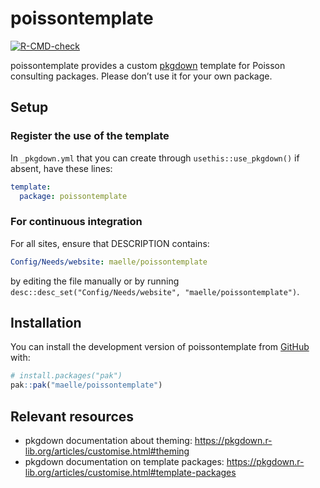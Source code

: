 
# poissontemplate

<!-- badges: start -->
[![R-CMD-check](https://github.com/maelle/poissontemplate/actions/workflows/R-CMD-check.yaml/badge.svg)](https://github.com/maelle/poissontemplate/actions/workflows/R-CMD-check.yaml)
<!-- badges: end -->

poissontemplate provides a custom [pkgdown](https://pkgdown.r-lib.org/) template for Poisson consulting packages. 
Please don’t use it for your own package.

## Setup

### Register the use of the template

In `_pkgdown.yml` that you can create through `usethis::use_pkgdown()` if absent,
have these lines:

```yaml
template:
  package: poissontemplate
```

### For continuous integration

For all sites, ensure that DESCRIPTION contains:

```yaml
Config/Needs/website: maelle/poissontemplate
```

by editing the file manually or by running `desc::desc_set("Config/Needs/website", "maelle/poissontemplate")`.


## Installation

You can install the development version of poissontemplate from [GitHub](https://github.com/) with:

``` r
# install.packages("pak")
pak::pak("maelle/poissontemplate")
```

## Relevant resources

- pkgdown documentation about theming: https://pkgdown.r-lib.org/articles/customise.html#theming
- pkgdown documentation on template packages: https://pkgdown.r-lib.org/articles/customise.html#template-packages
